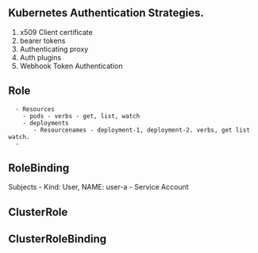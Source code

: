## Kubernetes Authentication Strategies.

1. x509 Client certificate
2. bearer tokens
3. Authenticating proxy
4. Auth plugins
5. Webhook Token Authentication

## Role
```
  - Resources
    - pods - verbs - get, list, watch
    - deployments
       - Resourcenames - deployment-1, deployment-2. verbs, get list watch.    
  - 
```
## RoleBinding
   Subjects
     - Kind: User, NAME: user-a
     - Service Account

## ClusterRole

## ClusterRoleBinding
